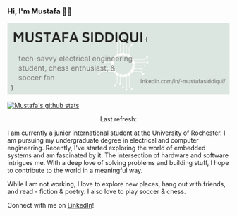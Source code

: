 ### Hi, I'm Mustafa 👋🏼

![headerImage](https://github.com/mustafa-siddiqui/mustafa-siddiqui/blob/master/headerImage.png)

[![Mustafa's github stats](https://github-readme-stats.vercel.app/api?username=mustafa-siddiqui)](https://github.com/anuraghazra/github-readme-stats)

<p align="center">
  Last refresh: 
  <b><!--TIMESTAMP--></b>
</p>

I am currently a junior international student at the University of Rochester. I am pursuing my undergraduate degree in electrical and computer engineering. Recently, I've started exploring the world of embedded systems and am fascinated by it. The intersection of hardware and software intrigues me. With a deep love of solving problems and building stuff, I hope to contribute to the world in a meaningful way.

While I am not working, I love to explore new places, hang out with friends, and read - fiction & poetry. I also love to play soccer & chess.

Connect with me on [LinkedIn](https://www.linkedin.com/in/-mustafasiddiqui/)!
